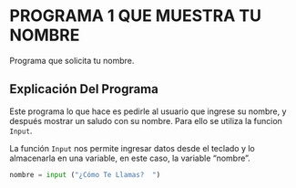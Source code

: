 # PROGRAMA 1 QUE MUESTRA TU NOMBRE
Programa que solicita tu nombre.

## Explicación Del Programa 
Este programa lo que hace es pedirle al usuario que ingrese su nombre, y después mostrar un saludo con su nombre. Para ello se utiliza la funcion `Input`.  

La función `Input` nos permite ingresar datos desde el teclado y lo almacenarla en una variable, en este caso, la variable “nombre”.

```python
nombre = input ("¿Cómo Te Llamas?  ")
```


